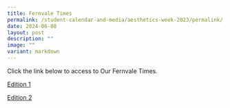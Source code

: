 ```yaml
---
title: Fernvale Times
permalink: /student-calendar-and-media/aesthetics-week-2023/permalink/
date: 2024-06-08
layout: post
description: ""
image: ""
variant: markdown
---
```

Click the link below to access to Our Fernvale Times.

[Edition 1](https://www.fernvalepri.moe.edu.sg/files/FernvaleTimes_Term1_new.pdf)

[Edition 2](/files/FVTimes_T2.pdf)